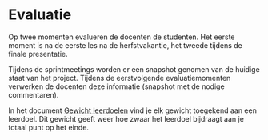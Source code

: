 # Evaluatie

Op twee momenten evalueren de docenten de studenten. Het eerste moment is na
de eerste les na de herfstvakantie, het tweede tijdens de finale presentatie.

Tijdens de sprintmeetings worden er een snapshot genomen van de huidige staat
van het project. Tijdens de eerstvolgende evaluatiemomenten verwerken de
docenten deze informatie (snapshot met de nodige commentaren).

In het document [Gewicht leerdoelen](./gewicht_leerdoelen.md) vind je elk gewicht toegekend aan een leerdoel. Dit gewicht geeft weer hoe zwaar het leerdoel bijdraagt aan je totaal punt op het einde. 
  


